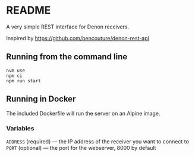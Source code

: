 # README

A very simple REST interface for Denon receivers.

Inspired by https://github.com/bencouture/denon-rest-api

## Running from the command line

```
nvm use
npm ci
npm run start
```

## Running in Docker

The included Dockerfile will run the server on an Alpine image.

### Variables

`ADDRESS` (required) — the IP address of the receiver you want to connect to
`PORT` (optional) — the port for the webserver, 8000 by default

